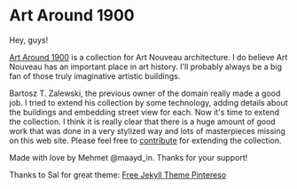 # Art Around 1900

Hey, guys!

[Art Around 1900](https://art1900.info) is a collection for Art Nouveau architecture. I do believe Art Nouveau has an important place in art history. I'll probably always be a big fan of those truly imaginative artistic buildings.

Bartosz T. Zalewski, the previous owner of the domain really made a good job. I tried to extend his collection by some technology, adding details about the buildings and embedding street view for each. Now it's time to extend the collection. I think it is really clear that there is a huge amount of good work that was done in a very stylized way and lots of masterpieces missing on this web site. Please feel free to [contribute](https://art1900.info/contribute.html) for extending the collection.

Made with love by Mehmet @maayd_in. Thanks for your support!

Thanks to Sal for great theme: [Free Jekyll Theme Pintereso](https://github.com/wowthemesnet/template-pintereso-bootstrap-jekyll)
